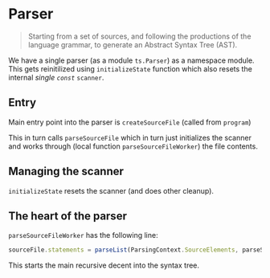 # Parser

> Starting from a set of sources, and following the productions of the language grammar, to generate an Abstract Syntax Tree (AST).

We have a single parser (as a module `ts.Parser`) as a namespace module. This gets reinitilized using `initializeState` function which also resets the internal *single `const`* `scanner`. 

## Entry
Main entry point into the parser is `createSourceFile` (called from `program`) 

This in turn calls `parseSourceFile` which in turn just initializes the scanner and works through (local function `parseSourceFileWorker`) the file contents.

## Managing the scanner
`initializeState` resets the scanner (and does other cleanup).


## The heart of the parser
`parseSourceFileWorker` has the following line: 

```ts
sourceFile.statements = parseList(ParsingContext.SourceElements, parseStatement);
```

This starts the main recursive decent into the syntax tree.
